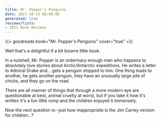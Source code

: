```yaml
---
title: Mr. Popper's Penguins
date: 2021-10-15 00:00:00
generated: true
reviews/lists:
- 2021 Book Reviews
---
```

{{< goodreads book="Mr. Popper's Penguins" cover="true" >}}

Well that's a delightful if a bit bizarre little book.  

In a nutshell, Mr. Popper is an orderinary enough man who happens to absolutely love stories about Arctic/Antarctic expeditions. He writes a letter to Admiral Drake and... gets a penguin shipped to him. One thing leads to another, he gets another penguin, they have an unusually large pile of chicks, and they go on the road.  

<!--more-->

There are all manner of things that through a more modern eye are questionable at best, animal cruelty at worst, but if you take it how it's written it's a fun little romp and the children enjoyed it immensely.  

Now the next question is--just how inappropriate is the Jim Carrey version for children...?


